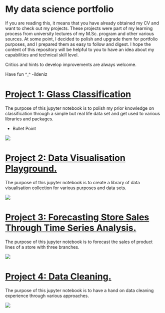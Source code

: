 # My data science portfolio
If you are reading this, it means that you have already obtained my CV and want to check out my projects.
These projects were part of my learning process from university lectures of my M.Sc. program and other various sources. At some point, I decided to polish and upgrade them for portfolio purposes, and I prepared them as easy to follow and digest.
I hope the content of this repository will be helpful to you to have an idea about my capabilities and technical skill level.

Critics and hints to develop improvements are always welcome.

Have fun ^_^ -ildeniz

# [Project 1: Glass Classification](https://github.com/ildeniz/ML-2022-001-Glass_classification) 
The purpose of this jupyter notebook is to polish my prior knowledge on classification through a simple but real life data set and get used to various libraries and packages.

* Bullet Point

![](/images/image.png)


# [Project 2: Data Visualisation Playground.](https://github.com/ildeniz/ML-2022-001-Data_Visualisation_Playground) 
The purpose of this jupyter notebook is to create a library of data visualisation collection for various purposes and data sets.

![](/images/image.png)

# [Project 3: Forecasting Store Sales Through Time Series Analysis.](https://github.com/ildeniz/ML-2022-003-Forecasting_Store_Sales_Through_Time_Series_Analysis) 
The purpose of this jupyter notebook is to forecast the sales of product lines of a store with three branches.

![](/images/image.png)

# [Project 4: Data Cleaning.](https://github.com/ildeniz/ML-2022-004-Data_Cleaning) 
The purpose of this jupyter notebook is to have a hand on data cleaning experience through various approaches.

![](/images/image.png)
